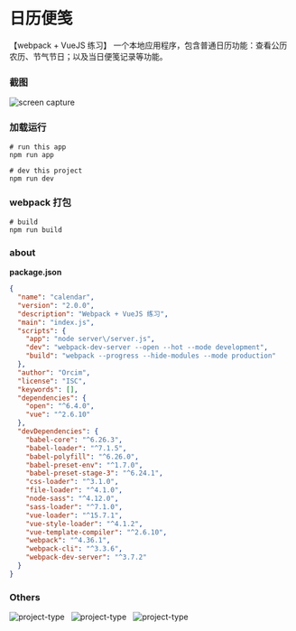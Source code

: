 # 日历便笺  
【webpack + VueJS 练习】
一个本地应用程序，包含普通日历功能：查看公历农历、节气节日；以及当日便笺记录等功能。  
### 截图  
![screen capture](https://www.cnblogs.com/images/cnblogs_com/Orcim/1508992/o_vue-calendar-project.png)
### 加载运行
``` shell
# run this app
npm run app
```
``` shell
# dev this project
npm run dev
```
### webpack 打包
``` shell
# build
npm run build
```
### about
**package.json**
```json
{
  "name": "calendar",
  "version": "2.0.0",
  "description": "Webpack + VueJS 练习",
  "main": "index.js",
  "scripts": {
    "app": "node server\/server.js",
    "dev": "webpack-dev-server --open --hot --mode development",
    "build": "webpack --progress --hide-modules --mode production"
  },
  "author": "Orcim",
  "license": "ISC",
  "keywords": [],
  "dependencies": {
    "open": "^6.4.0",
    "vue": "^2.6.10"
  },
  "devDependencies": {
    "babel-core": "^6.26.3",
    "babel-loader": "^7.1.5",
    "babel-polyfill": "^6.26.0",
    "babel-preset-env": "^1.7.0",
    "babel-preset-stage-3": "^6.24.1",
    "css-loader": "^3.1.0",
    "file-loader": "^4.1.0",
    "node-sass": "^4.12.0",
    "sass-loader": "^7.1.0",
    "vue-loader": "^15.7.1",
    "vue-style-loader": "^4.1.2",
    "vue-template-compiler": "^2.6.10",
    "webpack": "^4.36.1",
    "webpack-cli": "^3.3.6",
    "webpack-dev-server": "^3.7.2"
  }
}
```
### Others
![project-type](https://img.shields.io/badge/VueJS-2.6.10-41b883.svg) &nbsp; ![project-type](https://img.shields.io/badge/NodeJS-10.15.3-81b448.svg) &nbsp; ![project-type](https://img.shields.io/badge/Webpack-4.36.1-8ed6fb.svg)